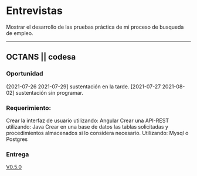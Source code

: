 # Entrevistas
Mostrar el desarrollo de las pruebas práctica de mi proceso de busqueda de empleo.
___

## OCTANS || codesa

### Oportunidad
(2021-07-26  2021-07-29] sustentación en la tarde.
[2021-07-27  2021-08-02] sustentación sin programar.

### Requerimiento:
Crear la interfaz de usuario utilizando: Angular
Crear una API-REST utilizando: Java
Crear en una base de datos las tablas solicitadas y procedimientos almacenados si lo considera necesario. Utilizando: Mysql o Postgres

### Entrega
[V0.5.0](https://github.com/juanmanuelgg/Entrevistas/releases/tag/V0.5.0)
